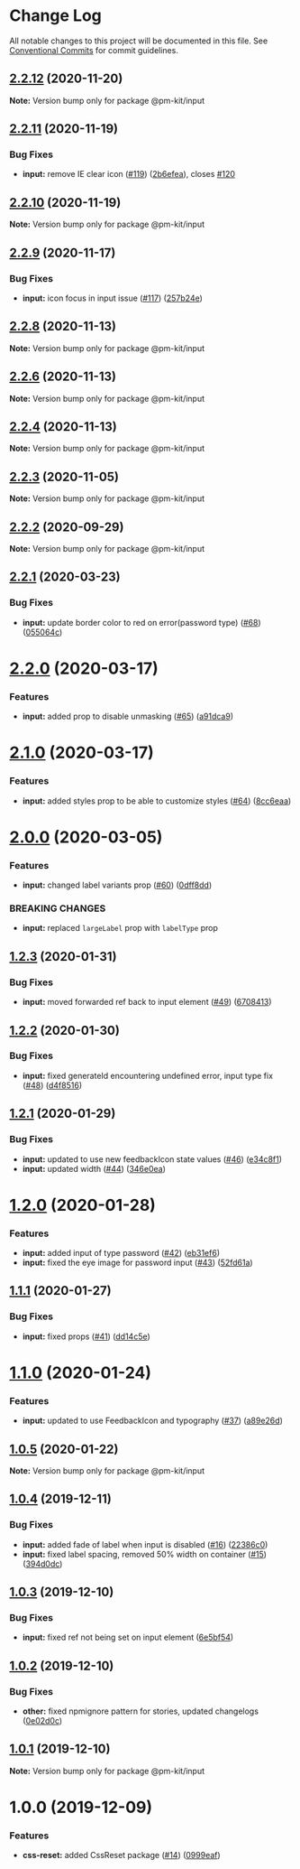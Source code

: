 # Change Log

All notable changes to this project will be documented in this file.
See [Conventional Commits](https://conventionalcommits.org) for commit guidelines.

## [2.2.12](https://github.com/telus/pm-kit/compare/@pm-kit/input@2.2.11...@pm-kit/input@2.2.12) (2020-11-20)

**Note:** Version bump only for package @pm-kit/input





## [2.2.11](https://github.com/telus/pm-kit/compare/@pm-kit/input@2.2.10...@pm-kit/input@2.2.11) (2020-11-19)


### Bug Fixes

* **input:** remove IE clear icon ([#119](https://github.com/telus/pm-kit/issues/119)) ([2b6efea](https://github.com/telus/pm-kit/commit/2b6efea9c018ec8c57461df5def2a74e6c53ac3e)), closes [#120](https://github.com/telus/pm-kit/issues/120)





## [2.2.10](https://github.com/telus/pm-kit/compare/@pm-kit/input@2.2.9...@pm-kit/input@2.2.10) (2020-11-19)

**Note:** Version bump only for package @pm-kit/input





## [2.2.9](https://github.com/telus/pm-kit/compare/@pm-kit/input@2.2.8...@pm-kit/input@2.2.9) (2020-11-17)


### Bug Fixes

* **input:** icon focus in input issue ([#117](https://github.com/telus/pm-kit/issues/117)) ([257b24e](https://github.com/telus/pm-kit/commit/257b24e645bc9da82873c4d2643b202c294b8564))





## [2.2.8](https://github.com/telus/pm-kit/compare/@pm-kit/input@2.2.6...@pm-kit/input@2.2.8) (2020-11-13)

**Note:** Version bump only for package @pm-kit/input





## [2.2.6](https://github.com/telus/pm-kit/compare/@pm-kit/input@2.2.4...@pm-kit/input@2.2.6) (2020-11-13)

**Note:** Version bump only for package @pm-kit/input





## [2.2.4](https://github.com/telus/pm-kit/compare/@pm-kit/input@2.2.3...@pm-kit/input@2.2.4) (2020-11-13)

**Note:** Version bump only for package @pm-kit/input





## [2.2.3](https://github.com/telus/pm-kit/compare/@pm-kit/input@2.2.2...@pm-kit/input@2.2.3) (2020-11-05)

**Note:** Version bump only for package @pm-kit/input





## [2.2.2](https://github.com/telus/pm-kit/compare/@pm-kit/input@2.2.1...@pm-kit/input@2.2.2) (2020-09-29)

**Note:** Version bump only for package @pm-kit/input





## [2.2.1](https://github.com/telus/pm-kit/compare/@pm-kit/input@2.2.0...@pm-kit/input@2.2.1) (2020-03-23)


### Bug Fixes

* **input:** update border color to red on error(password type) ([#68](https://github.com/telus/pm-kit/issues/68)) ([055064c](https://github.com/telus/pm-kit/commit/055064cf568097e90bb3db509038b9cd3bb34645))





# [2.2.0](https://github.com/telus/pm-kit/compare/@pm-kit/input@2.1.0...@pm-kit/input@2.2.0) (2020-03-17)


### Features

* **input:** added prop to disable unmasking ([#65](https://github.com/telus/pm-kit/issues/65)) ([a91dca9](https://github.com/telus/pm-kit/commit/a91dca96b91677a82b1702d8709778335868d0fc))





# [2.1.0](https://github.com/telus/pm-kit/compare/@pm-kit/input@2.0.0...@pm-kit/input@2.1.0) (2020-03-17)


### Features

* **input:** added styles prop to be able to customize styles ([#64](https://github.com/telus/pm-kit/issues/64)) ([8cc6eaa](https://github.com/telus/pm-kit/commit/8cc6eaacef5c8a763af5dae0e80726e6bea5f05c))





# [2.0.0](https://github.com/telus/pm-kit/compare/@pm-kit/input@1.2.3...@pm-kit/input@2.0.0) (2020-03-05)


### Features

* **input:** changed label variants prop ([#60](https://github.com/telus/pm-kit/issues/60)) ([0dff8dd](https://github.com/telus/pm-kit/commit/0dff8dd1caed6495d0c3f2ae2739e89f3fa86304))


### BREAKING CHANGES

* **input:** replaced `largeLabel` prop with `labelType` prop





## [1.2.3](https://github.com/telus/pm-kit/compare/@pm-kit/input@1.2.2...@pm-kit/input@1.2.3) (2020-01-31)


### Bug Fixes

* **input:** moved forwarded ref back to input element ([#49](https://github.com/telus/pm-kit/issues/49)) ([6708413](https://github.com/telus/pm-kit/commit/670841369a202940048224df7e5d21e2919091ac))





## [1.2.2](https://github.com/telus/pm-kit/compare/@pm-kit/input@1.2.1...@pm-kit/input@1.2.2) (2020-01-30)


### Bug Fixes

* **input:** fixed generateId encountering undefined error, input type fix ([#48](https://github.com/telus/pm-kit/issues/48)) ([d4f8516](https://github.com/telus/pm-kit/commit/d4f8516b0f51a7841ffd6e14c53fba2e3443fd9d))





## [1.2.1](https://github.com/telus/pm-kit/compare/@pm-kit/input@1.2.0...@pm-kit/input@1.2.1) (2020-01-29)


### Bug Fixes

* **input:** updated to use new feedbackIcon state values ([#46](https://github.com/telus/pm-kit/issues/46)) ([e34c8f1](https://github.com/telus/pm-kit/commit/e34c8f156bef858059d71cba2e6255ed6eae96a0))
* **input:** updated width ([#44](https://github.com/telus/pm-kit/issues/44)) ([346e0ea](https://github.com/telus/pm-kit/commit/346e0ead70263ac94a2afafb57928a85547a0f04))





# [1.2.0](https://github.com/telus/pm-kit/compare/@pm-kit/input@1.1.1...@pm-kit/input@1.2.0) (2020-01-28)


### Features

* **input:** added input of type password ([#42](https://github.com/telus/pm-kit/issues/42)) ([eb31ef6](https://github.com/telus/pm-kit/commit/eb31ef66feb3f22510e380ca6ef232c0921052e8))
* **input:** fixed the eye image for password input ([#43](https://github.com/telus/pm-kit/issues/43)) ([52fd61a](https://github.com/telus/pm-kit/commit/52fd61ac98acc6d69c716b01ae3e3c9681db3d8f))





## [1.1.1](https://github.com/telus/pm-kit/compare/@pm-kit/input@1.1.0...@pm-kit/input@1.1.1) (2020-01-27)


### Bug Fixes

* **input:** fixed props ([#41](https://github.com/telus/pm-kit/issues/41)) ([dd14c5e](https://github.com/telus/pm-kit/commit/dd14c5e079f0dd5527614340a31fe90012499825))





# [1.1.0](https://github.com/telus/pm-kit/compare/@pm-kit/input@1.0.5...@pm-kit/input@1.1.0) (2020-01-24)


### Features

* **input:** updated to use FeedbackIcon and typography ([#37](https://github.com/telus/pm-kit/issues/37)) ([a89e26d](https://github.com/telus/pm-kit/commit/a89e26df0a120cb42cfb0d66ce0f395b501a10a2))





## [1.0.5](https://github.com/telus/pm-kit/compare/@pm-kit/input@1.0.4...@pm-kit/input@1.0.5) (2020-01-22)

**Note:** Version bump only for package @pm-kit/input





## [1.0.4](https://github.com/telus/pm-kit/compare/@pm-kit/input@1.0.3...@pm-kit/input@1.0.4) (2019-12-11)


### Bug Fixes

* **input:** added fade of label when input is disabled ([#16](https://github.com/telus/pm-kit/issues/16)) ([22386c0](https://github.com/telus/pm-kit/commit/22386c09d153e5ad421eadd3649498af27a52264))
* **input:** fixed label spacing, removed 50% width on container ([#15](https://github.com/telus/pm-kit/issues/15)) ([394d0dc](https://github.com/telus/pm-kit/commit/394d0dc504ef4b8a9efb8e78a86c779bb72832f2))





## [1.0.3](https://github.com/telus/pm-kit/compare/@pm-kit/input@1.0.2...@pm-kit/input@1.0.3) (2019-12-10)


### Bug Fixes

* **input:** fixed ref not being set on input element ([6e5bf54](https://github.com/telus/pm-kit/commit/6e5bf54d8ff4bdc399dcdaf156cc8b5b96115ea1))





## [1.0.2](https://github.com/telus/pm-kit/compare/@pm-kit/input@1.0.1...@pm-kit/input@1.0.2) (2019-12-10)


### Bug Fixes

* **other:** fixed npmignore pattern for stories, updated changelogs ([0e02d0c](https://github.com/telus/pm-kit/commit/0e02d0c53b3a88905d51d4a8cc1b7e8f6da939fa))





## [1.0.1](https://github.com/telus/pm-kit/compare/@pm-kit/input@1.0.0...@pm-kit/input@1.0.1) (2019-12-10)

**Note:** Version bump only for package @pm-kit/input

# 1.0.0 (2019-12-09)

### Features

- **css-reset:** added CssReset package ([#14](https://github.com/telus/pm-kit/issues/14)) ([0999eaf](https://github.com/telus/pm-kit/commit/0999eaf7e63c6c3fc7508ca7acf04b6814887567))
